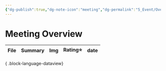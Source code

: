 ```yaml
---
{"dg-publish":true,"dg-note-icon":"meeting","dg-permalink":"5_Event/Overview/meeting","tags":["event","meeting","overview"],"permalink":"/5_Event/Overview/meeting/","dgPassFrontmatter":true,"noteIcon":"meeting"}
---
```


# Meeting Overview
| File | Summary | Img | Rating⭐ | date |
| ---- | ------- | --- | ------- | ---- |

{ .block-language-dataview}

